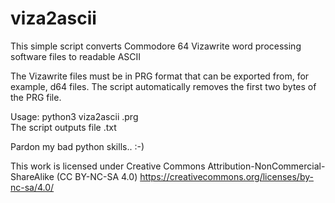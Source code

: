 # viza2ascii
This simple script converts Commodore 64 Vizawrite word processing software files to readable ASCII

The Vizawrite files must be in PRG format that can be exported from, for example, d64 files. The script automatically removes the first two bytes of the PRG file. 

Usage: python3 viza2ascii <filename>.prg  
The script outputs file <filename>.txt

Pardon my bad python skills.. :-)

This work is licensed under Creative Commons Attribution-NonCommercial-ShareAlike (CC BY-NC-SA 4.0) https://creativecommons.org/licenses/by-nc-sa/4.0/
  
